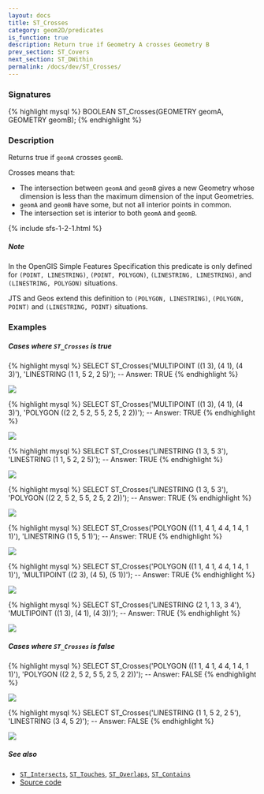 ```yaml
---
layout: docs
title: ST_Crosses
category: geom2D/predicates
is_function: true
description: Return true if Geometry A crosses Geometry B
prev_section: ST_Covers
next_section: ST_DWithin
permalink: /docs/dev/ST_Crosses/
---
```


### Signatures

{% highlight mysql %}
BOOLEAN ST_Crosses(GEOMETRY geomA, GEOMETRY geomB);
{% endhighlight %}

### Description

Returns true if `geomA` crosses `geomB`.

Crosses means that:

* The intersection between `geomA` and `geomB` gives a new Geometry
  whose dimension is less than the maximum dimension of the input
  Geometries.
* `geomA` and `geomB` have some, but not all interior points in
  common.
* The intersection set is interior to both `geomA` and `geomB`.

{% include sfs-1-2-1.html %}

##### Note
In the OpenGIS Simple Features Specification this predicate is only defined for `(POINT, LINESTRING)`, `(POINT, POLYGON)`, `(LINESTRING, LINESTRING)`, and `(LINESTRING, POLYGON)` situations.

JTS and Geos extend this definition to `(POLYGON, LINESTRING)`, `(POLYGON, POINT)` and `(LINESTRING, POINT)` situations.

### Examples

##### Cases where `ST_Crosses` is true

{% highlight mysql %}
SELECT ST_Crosses('MULTIPOINT ((1 3), (4 1), (4 3)'),
                  'LINESTRING (1 1, 5 2, 2 5)');
-- Answer: TRUE
{% endhighlight %}

<img class="displayed" src="../ST_Crosses_1.png"/>

{% highlight mysql %}
SELECT ST_Crosses('MULTIPOINT ((1 3), (4 1), (4 3)'),
                  'POLYGON ((2 2, 5 2, 5 5, 2 5, 2 2))');
-- Answer: TRUE
{% endhighlight %}

<img class="displayed" src="../ST_Crosses_2.png"/>

{% highlight mysql %}
SELECT ST_Crosses('LINESTRING (1 3, 5 3'),
                  'LINESTRING (1 1, 5 2, 2 5)');
-- Answer: TRUE
{% endhighlight %}

<img class="displayed" src="../ST_Crosses_3.png"/>

{% highlight mysql %}
SELECT ST_Crosses('LINESTRING (1 3, 5 3'),
                  'POLYGON ((2 2, 5 2, 5 5, 2 5, 2 2))');
-- Answer: TRUE
{% endhighlight %}

<img class="displayed" src="../ST_Crosses_4.png"/>

{% highlight mysql %}
SELECT ST_Crosses('POLYGON ((1 1, 4 1, 4 4, 1 4, 1 1)'),
                  'LINESTRING (1 5, 5 1)');
-- Answer: TRUE
{% endhighlight %}

<img class="displayed" src="../ST_Crosses_5.png"/>

{% highlight mysql %}
SELECT ST_Crosses('POLYGON ((1 1, 4 1, 4 4, 1 4, 1 1)'),
                  'MULTIPOINT ((2 3), (4 5), (5 1))');
-- Answer: TRUE
{% endhighlight %}

<img class="displayed" src="../ST_Crosses_6.png"/>

{% highlight mysql %}
SELECT ST_Crosses('LINESTRING (2 1, 1 3, 3 4'),
                  'MULTIPOINT ((1 3), (4 1), (4 3))');
-- Answer: TRUE
{% endhighlight %}

<img class="displayed" src="../ST_Crosses_7.png"/>

##### Cases where `ST_Crosses` is false

{% highlight mysql %}
SELECT ST_Crosses('POLYGON ((1 1, 4 1, 4 4, 1 4, 1 1)'),
                  'POLYGON ((2 2, 5 2, 5 5, 2 5, 2 2))');
-- Answer: FALSE
{% endhighlight %}

<img class="displayed" src="../ST_Crosses_9.png"/>

{% highlight mysql %}
SELECT ST_Crosses('LINESTRING (1 1, 5 2, 2 5'),
                  'LINESTRING (3 4, 5 2)');
-- Answer: FALSE
{% endhighlight %}

<img class="displayed" src="../ST_Crosses_8.png"/>

##### See also

* [`ST_Intersects`](../ST_Intersects),
  [`ST_Touches`](../ST_Touches),
  [`ST_Overlaps`](../ST_Overlaps),
  [`ST_Contains`](../ST_Contains)
* <a href="https://github.com/irstv/H2GIS/blob/master/h2spatial/src/main/java/org/h2gis/h2spatial/internal/function/spatial/predicates/ST_Crosses.java" target="_blank">Source code</a>
